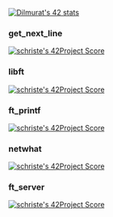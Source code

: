 [![Dilmurat's 42 stats](https://badge42.herokuapp.com/api/stats/schriste)](https://github.com/JaeSeoKim/badge42)

### get_next_line  
[![schriste's 42Project Score](https://badge42.herokuapp.com/api/project/schriste/get_next_line)](https://github.com/JaeSeoKim/badge42)

### libft

[![schriste's 42Project Score](https://badge42.herokuapp.com/api/project/schriste/42curcus-libft)](https://github.com/JaeSeoKim/badge42)

### ft_printf

[![schriste's 42Project Score](https://badge42.herokuapp.com/api/project/schriste/ft_printf)](https://github.com/JaeSeoKim/badge42)

### netwhat

[![schriste's 42Project Score](https://badge42.herokuapp.com/api/project/schriste/netwhat)](https://github.com/JaeSeoKim/badge42)

### ft_server

[![schriste's 42Project Score](https://badge42.herokuapp.com/api/project/schriste/ft_server)](https://github.com/JaeSeoKim/badge42)
